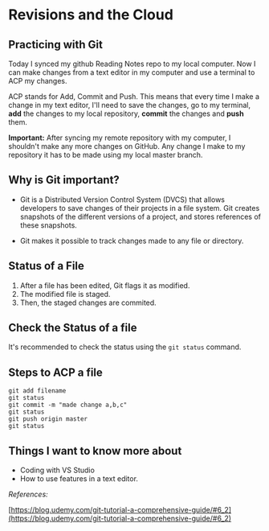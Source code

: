 # Revisions and the Cloud

## Practicing with Git

Today I synced my github Reading Notes repo to my local computer. Now I can make changes from a text editor in my computer and use a terminal to ACP my changes.

ACP stands for Add, Commit and Push. This means that every time I make a change in my text editor, I'll need to save the changes, go to my terminal, **add** the changes to my local repository, **commit** the changes and **push** them.

**Important:** After syncing my remote repository with my computer, I shouldn't make any more changes on GitHub. Any change I make to my repository it has to be made using my local master branch.

## Why is Git important?

- Git is a Distributed Version Control System (DVCS) that allows developers to save changes of their projects in a file system. Git creates snapshots of the different versions of a project, and stores references of these snapshots.

- Git makes it possible to track changes made to any file or directory.

## Status of a File

1. After a file has been edited, Git flags it as modified.
2. The modified file is staged.
3. Then, the staged changes are commited.

## Check the Status of a file

It's recommended to check the status using the `git status` command.

## Steps to ACP a file

    git add filename
    git status
    git commit -m "made change a,b,c"
    git status
    git push origin master
    git status

## Things I want to know more about

- Coding with VS Studio
- How to use features in a text editor.

*References:*

[https://blog.udemy.com/git-tutorial-a-comprehensive-guide/#6_2](https://blog.udemy.com/git-tutorial-a-comprehensive-guide/#6_2)
